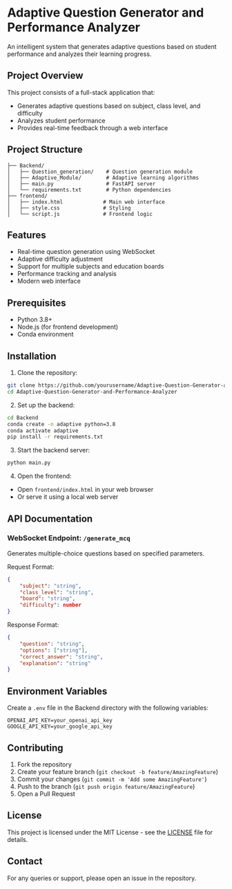 # Adaptive Question Generator and Performance Analyzer

An intelligent system that generates adaptive questions based on student performance and analyzes their learning progress.

## Project Overview

This project consists of a full-stack application that:
- Generates adaptive questions based on subject, class level, and difficulty
- Analyzes student performance
- Provides real-time feedback through a web interface

## Project Structure

```
├── Backend/
│   ├── Question_generation/    # Question generation module
│   ├── Adaptive_Module/        # Adaptive learning algorithms
│   ├── main.py                 # FastAPI server
│   └── requirements.txt        # Python dependencies
├── frontend/
│   ├── index.html             # Main web interface
│   ├── style.css              # Styling
│   └── script.js              # Frontend logic
```

## Features

- Real-time question generation using WebSocket
- Adaptive difficulty adjustment
- Support for multiple subjects and education boards
- Performance tracking and analysis
- Modern web interface

## Prerequisites

- Python 3.8+
- Node.js (for frontend development)
- Conda environment

## Installation

1. Clone the repository:
```bash
git clone https://github.com/yourusername/Adaptive-Question-Generator-and-Performance-Analyzer.git
cd Adaptive-Question-Generator-and-Performance-Analyzer
```

2. Set up the backend:
```bash
cd Backend
conda create -n adaptive python=3.8
conda activate adaptive
pip install -r requirements.txt
```

3. Start the backend server:
```bash
python main.py
```

4. Open the frontend:
- Open `frontend/index.html` in your web browser
- Or serve it using a local web server

## API Documentation

### WebSocket Endpoint: `/generate_mcq`

Generates multiple-choice questions based on specified parameters.

Request Format:
```json
{
    "subject": "string",
    "class_level": "string",
    "board": "string",
    "difficulty": number
}
```

Response Format:
```json
{
    "question": "string",
    "options": ["string"],
    "correct_answer": "string",
    "explanation": "string"
}
```

## Environment Variables

Create a `.env` file in the Backend directory with the following variables:
```
OPENAI_API_KEY=your_openai_api_key
GOOGLE_API_KEY=your_google_api_key
```

## Contributing

1. Fork the repository
2. Create your feature branch (`git checkout -b feature/AmazingFeature`)
3. Commit your changes (`git commit -m 'Add some AmazingFeature'`)
4. Push to the branch (`git push origin feature/AmazingFeature`)
5. Open a Pull Request

## License

This project is licensed under the MIT License - see the [LICENSE](LICENSE) file for details.

## Contact

For any queries or support, please open an issue in the repository.